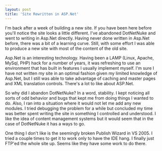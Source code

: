 ```yaml
---
layout: post
title: 'Site Rewritten in ASP.Net'
---
```

I'm back after a week of building a new site. If you have been here before you'll notice the site looks a little different. I've abandoned DotNetNuke and went to writing in Asp.Net directly. Having never done written in Asp.Net before, there was a bit of a learning curve. Still, with some effort I was able to produce a new site with most of the content of the old site.

Asp.Net is an interesting technology. Having been a LAMP (Linux, Apache, MySql, PHP) hack for a number of years, it was refreshing to use an environment that has built in features I usually implement myself. I'm sure I have not written my site in an optimal fashion given my limited knowledge of Asp.Net, but I still was able to take advantage of caching and master pages and XML translation controls. There's a lot to like about ASP.Net.

So why did I abandon DotNetNuke? In a word, stability. I kept noticing all sorts of odd behavior and bugs that kept me from doing things I wanted to do. Also, I ran into a situation where it would not let me add any new modules. I tried debugging the problem for a while but concluded my time was better spent writing the site in something I controlled and understood. I like the idea of content management systems but it would seem that in the case of DotNetNuke it has a ways to go.

One thing I don't like is the seemingly broken Publish Wizard in VS 2005. I tried a couple times to get it to work only to have the IDE hang. I finally just FTP'ed the whole site up. Seems like they have some work to do there.  

